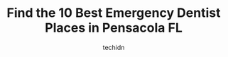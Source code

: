 ---
layout: ampstory
image: https://i0.wp.com/www.depkes.org/wp-content/uploads/2023/06/emergency-dentist-0-in-pensacola-fl-1685834343.jpeg?resize=640,853
author: techidn
featured: false
description: Discover the impressive array of Emergency Dentist options in Pensacola FL, where you can find 10 of the largest Emergency Dentist establishments in the area. From renowned classics to hidde
title: Find the 10 Best Emergency Dentist Places in Pensacola FL
cover:
   title: Find the 10 Best Emergency Dentist Places in Pensacola FL
   subtitle: Rickpate
   background: https://www.depkes.org/wp-content/uploads/2023/06/emergency-dentist-0-in-pensacola-fl-1685834343.jpeg

pages: 
 - layout: thirds
   top: <h1>#1 Taylor Dental</h1>
   bottom: "<p>Everything went well. They recognize me after months and recognize my voice on the phone. Its pretty cool. Everyone is nice. They make everything easy to understand.Th</p>"
   background: https://www.depkes.org/wp-content/uploads/2023/06/emergency-dentist-1-in-pensacola-fl-1685834343.jpeg
   backgroundblur: true
 - layout: thirds
   top: <h1>#2 Aspen Dental</h1>
   bottom: "<p>Had a dental emergency. No insurance because Im slacking. But these folks here have been wonderful so far. Mariah has been amazing getting me the extra financial help to</p>"
   background: https://www.depkes.org/wp-content/uploads/2023/06/emergency-dentist-2-in-pensacola-fl-1685834344.jpeg
   cta:
      link: https://www.depkes.org/blog/find-the-10-best-emergency-dentist-places-in-pensacola-fl/
      text: Find the 10 Best Emergency Dentist Places in Pensacola FL
 - layout: thirds
   top: <h1>#3 Gomez Family Dentistry</h1>
   bottom: "<p>2915 E Cervantes St, Pensacola, FL 32503, United States</p>"
   background: https://www.depkes.org/wp-content/uploads/2023/06/emergency-dentist-3-in-pensacola-fl-1685834344.jpeg
   cta:
      link: https://www.depkes.org/blog/find-the-10-best-emergency-dentist-places-in-pensacola-fl/
      text: Find the 10 Best Emergency Dentist Places in Pensacola FL
 - layout: thirds
   top: <h1>#4 Bayou Dental</h1>
   bottom: "<p>4461 Bayou Blvd, Pensacola, FL 32503, United States</p>"
   background: https://images.unsplash.com/photo-1615749413727-825b59a857b5?ixlib=rb-4.0.3&ixid=MnwxMjA3fDB8MHxwaG90by1wYWdlfHx8fGVufDB8fHx8&auto=format&fit=crop&w=640&h=853&q=80
   cta:
      link: https://www.depkes.org/blog/find-the-10-best-emergency-dentist-places-in-pensacola-fl/
      text: Find the 10 Best Emergency Dentist Places in Pensacola FL
 - layout: thirds
   top: <h1>#5 Landmark Dental Care</h1>
   bottom: "<p>611 E Burgess Rd, Pensacola, FL 32504, United States</p>"
   background: https://images.unsplash.com/photo-1522441815192-d9f04eb0615c?ixlib=rb-4.0.3&ixid=MnwxMjA3fDB8MHxwaG90by1wYWdlfHx8fGVufDB8fHx8&auto=format&fit=crop&w=640&h=853&q=80
   cta:
      link: https://www.depkes.org/blog/find-the-10-best-emergency-dentist-places-in-pensacola-fl/
      text: Find the 10 Best Emergency Dentist Places in Pensacola FL
 - layout: thirds
   top: <h1>#6 Northeast Dentistry</h1>
   bottom: "<p>2999 Langley Ave, Pensacola, FL 32504, United States</p>"
   background: https://images.unsplash.com/photo-1613843873231-1447db182f97?ixlib=rb-4.0.3&ixid=MnwxMjA3fDB8MHxwaG90by1wYWdlfHx8fGVufDB8fHx8&auto=format&fit=crop&w=640&h=853&q=80
   cta:
      link: https://www.depkes.org/blog/find-the-10-best-emergency-dentist-places-in-pensacola-fl/
      text: Find the 10 Best Emergency Dentist Places in Pensacola FL
 - layout: thirds
   top: <h1>#7 McCreary Dentistry</h1>
   bottom: "<p>4502 Spanish Trail, Pensacola, FL 32504, United States</p>"
   background: https://images.unsplash.com/photo-1620421680010-0766ff230392?ixlib=rb-4.0.3&ixid=MnwxMjA3fDB8MHxwaG90by1wYWdlfHx8fGVufDB8fHx8&auto=format&fit=crop&w=640&h=853&q=80
   cta:
      link: https://www.depkes.org/blog/find-the-10-best-emergency-dentist-places-in-pensacola-fl/
      text: Find the 10 Best Emergency Dentist Places in Pensacola FL
 - layout: thirds
   middle: Continue reading...
   background: https://images.unsplash.com/photo-1561679660-d00ee1e0dc8e?ixlib=rb-4.0.3&ixid=MnwxMjA3fDB8MHxwaG90by1wYWdlfHx8fGVufDB8fHx8&auto=format&fit=crop&w=640&h=853&q=80
   cta:
      link: https://www.depkes.org/blog/find-the-10-best-emergency-dentist-places-in-pensacola-fl/
      text: Find the 10 Best Emergency Dentist Places in Pensacola FL
      
---